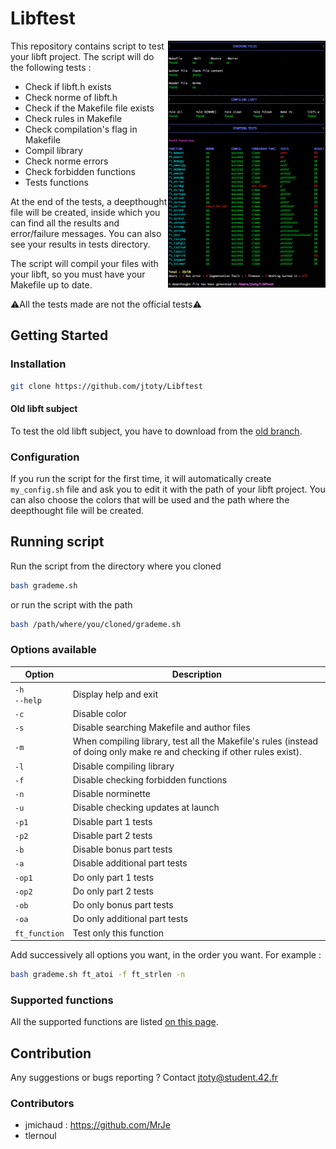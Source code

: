 # Libftest
<img align="right" src="./srcs/img_readme.png" width="50%"/>
This repository contains script to test your libft project.
The script will do the following tests :

- Check if libft.h exists
- Check norme of libft.h
- Check if the Makefile file exists
- Check rules in Makefile
- Check compilation's flag in Makefile
- Compil library
- Check norme errors
- Check forbidden functions
- Tests functions

At the end of the tests, a deepthought file will be created, inside which you
can find all the results and error/failure messages. You can also see your
results in tests directory.

The script will compil your files with your libft, so you must have your
Makefile up to date.

:warning:All the tests made are not the official tests:warning:

## Getting Started

### Installation

```bash
git clone https://github.com/jtoty/Libftest
```

#### Old libft subject
To test the old libft subject, you have to download from the [old branch](https://github.com/jtoty/Libftest/tree/old-libft).

### Configuration

If you run the script for the first time, it will automatically create
`my_config.sh` file and ask you to edit it with the path of your libft
project.
You can also choose the colors that will be used and the path where the
deepthought file will be created.

## Running script

Run the script from the directory where you cloned
```bash
bash grademe.sh
```
or run the script with the path
```bash
bash /path/where/you/cloned/grademe.sh
```

### Options available
| Option | Description |
| --- | --- |
| `-h`<br />`--help` | Display help and exit |
| `-c` | Disable color |
| `-s` | Disable searching Makefile and author files |
| `-m` | When compiling library, test all the Makefile's rules (instead of doing only make re and checking if other rules exist). |
| `-l` | Disable compiling library |
| `-f` | Disable checking forbidden functions |
| `-n` | Disable norminette |
| `-u` | Disable checking updates at launch |
| `-p1` | Disable part 1 tests |
| `-p2` | Disable part 2 tests |
| `-b`| Disable bonus part tests |
| `-a` | Disable additional part tests |
| `-op1`| Do only part 1 tests |
| `-op2`| Do only part 2 tests |
| `-ob` | Do only bonus part tests |
| `-oa` | Do only additional part tests |
| `ft_function` | Test only this function |

Add successively all options you want, in the order you want.
For example :
```bash
bash grademe.sh ft_atoi -f ft_strlen -n
```

### Supported functions
All the supported functions are listed [on this page](https://github.com/jtoty/Libftest/blob/master/supported_functions.md).
## Contribution

Any suggestions or bugs reporting ?
Contact jtoty@student.42.fr

### Contributors
- jmichaud : https://github.com/MrJe
- tlernoul
